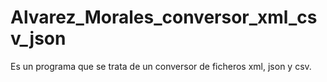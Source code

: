 # Alvarez_Morales_conversor_xml_csv_json
Es un programa que se trata de un conversor de ficheros xml, json y csv.
